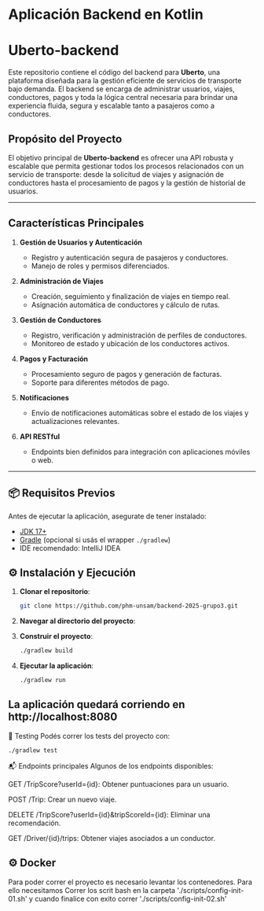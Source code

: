 # Aplicación Backend en Kotlin

# Uberto-backend

Este repositorio contiene el código del backend para **Uberto**, una plataforma diseñada para la gestión eficiente de servicios de transporte bajo demanda. El backend se encarga de administrar usuarios, viajes, conductores, pagos y toda la lógica central necesaria para brindar una experiencia fluida, segura y escalable tanto a pasajeros como a conductores.

## Propósito del Proyecto

El objetivo principal de **Uberto-backend** es ofrecer una API robusta y escalable que permita gestionar todos los procesos relacionados con un servicio de transporte: desde la solicitud de viajes y asignación de conductores hasta el procesamiento de pagos y la gestión de historial de usuarios.

---

## Características Principales

1. **Gestión de Usuarios y Autenticación**
   - Registro y autenticación segura de pasajeros y conductores.
   - Manejo de roles y permisos diferenciados.

2. **Administración de Viajes**
   - Creación, seguimiento y finalización de viajes en tiempo real.
   - Asignación automática de conductores y cálculo de rutas.

3. **Gestión de Conductores**
   - Registro, verificación y administración de perfiles de conductores.
   - Monitoreo de estado y ubicación de los conductores activos.

4. **Pagos y Facturación**
   - Procesamiento seguro de pagos y generación de facturas.
   - Soporte para diferentes métodos de pago.

5. **Notificaciones**
   - Envío de notificaciones automáticas sobre el estado de los viajes y actualizaciones relevantes.

6. **API RESTful**
   - Endpoints bien definidos para integración con aplicaciones móviles o web.

---

## 📦 Requisitos Previos

Antes de ejecutar la aplicación, asegurate de tener instalado:

- [JDK 17+](https://adoptium.net/)
- [Gradle](https://gradle.org/) (opcional si usás el wrapper `./gradlew`)
- IDE recomendado: IntelliJ IDEA

## ⚙️ Instalación y Ejecución

1. **Clonar el repositorio**:

   ```bash
   git clone https://github.com/phm-unsam/backend-2025-grupo3.git

2. **Navegar al directorio del proyecto**:

3. **Construir el proyecto**:
  
   ```bash
   ./gradlew build
   ```
4. **Ejecutar la aplicación**:
   ```bash
   ./gradlew run
   ```
## La aplicación quedará corriendo en http://localhost:8080

🧪 Testing
Podés correr los tests del proyecto con:

   ```bash
   ./gradlew test
   ```

📬 Endpoints principales
Algunos de los endpoints disponibles:

GET /TripScore?userId={id}: Obtener puntuaciones para un usuario.

POST /Trip: Crear un nuevo viaje.

DELETE /TripScore?userId={id}&tripScoreId={id}: Eliminar una recomendación.

GET /Driver/{id}/trips: Obtener viajes asociados a un conductor.

## ⚙️ Docker


Para poder correr el proyecto es necesario levantar los contenedores. Para ello necesitamos 
Correr los scrit bash en la carpeta 
'./scripts/config-init-01.sh' y cuando finalice con exito correr './scripts/config-init-02.sh'
